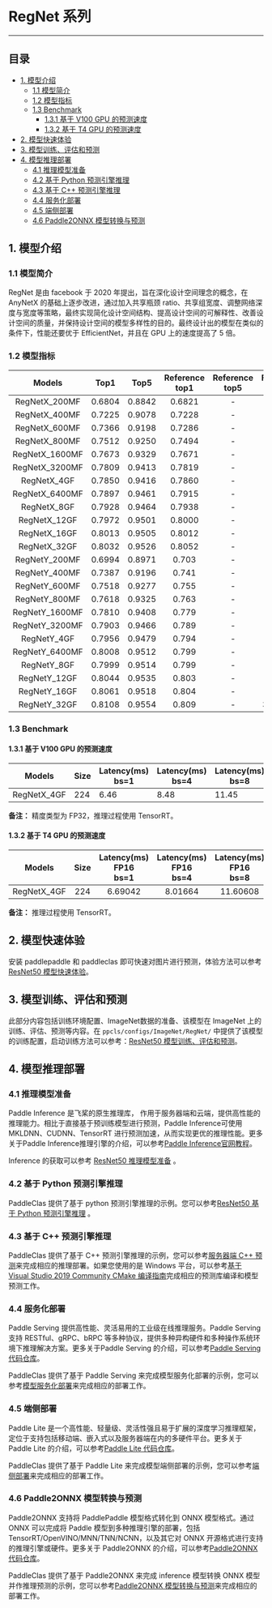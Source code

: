 # RegNet 系列
-----

## 目录

- [1. 模型介绍](#1)
    - [1.1 模型简介](#1.1)
    - [1.2 模型指标](#1.2)
    - [1.3 Benchmark](#1.3)
      - [1.3.1 基于 V100 GPU 的预测速度](#1.3.1)
      - [1.3.2 基于 T4 GPU 的预测速度](#1.3.2)
- [2. 模型快速体验](#2)
- [3. 模型训练、评估和预测](#3)
- [4. 模型推理部署](#4)
  - [4.1 推理模型准备](#4.1)
  - [4.2 基于 Python 预测引擎推理](#4.2)
  - [4.3 基于 C++ 预测引擎推理](#4.3)
  - [4.4 服务化部署](#4.4)
  - [4.5 端侧部署](#4.5)
  - [4.6 Paddle2ONNX 模型转换与预测](#4.6)

<a name='1'></a>

## 1. 模型介绍

<a name='1.1'></a>

### 1.1 模型简介

RegNet 是由 facebook 于 2020 年提出，旨在深化设计空间理念的概念，在 AnyNetX 的基础上逐步改进，通过加入共享瓶颈 ratio、共享组宽度、调整网络深度与宽度等策略，最终实现简化设计空间结构、提高设计空间的可解释性、改善设计空间的质量，并保持设计空间的模型多样性的目的。最终设计出的模型在类似的条件下，性能还要优于 EfficientNet，并且在 GPU 上的速度提高了 5 倍。

<a name='1.2'></a>

### 1.2 模型指标

| Models           | Top1 | Top5 | Reference<br>top1 | Reference<br>top5 | FLOPs<br>(G) | Params<br>(M) |
|:--:|:--:|:--:|:--:|:--:|:--:|:--:|
| RegNetX_200MF        | 0.6804 | 0.8842|  0.6821 |            -| 0.2     | 2.7   |
| RegNetX_400MF        | 0.7225 | 0.9078|  0.7228 |            -| 0.4     | 5.2   |
| RegNetX_600MF        | 0.7366 | 0.9198|  0.7286 |            -| 0.6     | 6.2   |
| RegNetX_800MF        | 0.7512 | 0.9250|  0.7494 |            -| 0.8     | 7.3   |
| RegNetX_1600MF        | 0.7673 | 0.9329|  0.7671 |            -| 1.6     | 9.2   |
| RegNetX_3200MF        | 0.7809 | 0.9413|  0.7819 |            -| 3.2     | 15.3   |
| RegNetX_4GF        | 0.7850 | 0.9416|  0.7860 |            -| 4.0     | 22.2   |
| RegNetX_6400MF        | 0.7897 | 0.9461|  0.7915 |            -| 6.5     | 26.2   |
| RegNetX_8GF        | 0.7928 | 0.9464|  0.7938 |            -| 8.0     | 39.7   |
| RegNetX_12GF        | 0.7972 | 0.9501|  0.8000 |            -| 12.1     | 46.2   |
| RegNetX_16GF        | 0.8013 | 0.9505|  0.8012 |            -| 16.0     | 54.4   |
| RegNetX_32GF        | 0.8032 | 0.9526|  0.8052 |            -| 32.3     | 130.7   |
| RegNetY_200MF        | 0.6994 | 0.8971|  0.703 |            -| 0.2     | 3.2   |
| RegNetY_400MF        | 0.7387 | 0.9196|  0.741 |            -| 0.4     | 4.4   |
| RegNetY_600MF        | 0.7518 | 0.9277|  0.755 |            -| 0.6     | 6.1   |
| RegNetY_800MF        | 0.7618 | 0.9325|  0.763 |            -| 0.8     | 6.3   |
| RegNetY_1600MF        | 0.7810 | 0.9408|  0.779 |            -| 1.6     | 11.3   |
| RegNetY_3200MF        | 0.7903 | 0.9466|  0.789 |            -| 3.2     | 19.5   |
| RegNetY_4GF        | 0.7956 | 0.9479|  0.794 |            -| 4.0     | 20.7   |
| RegNetY_6400MF        | 0.8008 | 0.9512|  0.799 |            -| 6.4     | 30.7   |
| RegNetY_8GF        | 0.7999 | 0.9514|  0.799 |            -| 8.0     | 39.3   |
| RegNetY_12GF        | 0.8044 | 0.9535|  0.803 |            -| 12.1     | 51.9   |
| RegNetY_16GF        | 0.8061 | 0.9518|  0.804 |            -| 16.0     | 83.7   |
| RegNetY_32GF        | 0.8108 | 0.9554|  0.809 |            -| 32.35     | 145.2   |

### 1.3 Benchmark

<a name='1.3.1'></a>

#### 1.3.1 基于 V100 GPU 的预测速度

| Models      | Size | Latency(ms)<br>bs=1 | Latency(ms)<br>bs=4 | Latency(ms)<br>bs=8 |
| ---------------------- | --------------- | ---------------- | ----------------------- | --------------------- |
| RegNetX_4GF            | 224 | 6.46              | 8.48         | 11.45                          |

**备注：** 精度类型为 FP32，推理过程使用 TensorRT。

<a name='1.3.2'></a>

#### 1.3.2 基于 T4 GPU 的预测速度

| Models            | Size | Latency(ms)<br>FP16<br>bs=1 | Latency(ms)<br>FP16<br>bs=4 | Latency(ms)<br>FP16<br>bs=8 | Latency(ms)<br>FP32<br>bs=1 | Latency(ms)<br>FP32<br>bs=4 | Latency(ms)<br>FP32<br>bs=8 |
|:--:|:--:|:--:|:--:|:--:|:--:|:--:|:--:|
| RegNetX_4GF | 224      | 6.69042    | 8.01664            | 11.60608       | 6.46478     |   11.19862    |    16.89089    |

**备注：** 推理过程使用 TensorRT。

<a name="2"></a>  

## 2. 模型快速体验

安装 paddlepaddle 和 paddleclas 即可快速对图片进行预测，体验方法可以参考[ResNet50 模型快速体验](./ResNet.md#2-模型快速体验)。

<a name="3"></a>

## 3. 模型训练、评估和预测

此部分内容包括训练环境配置、ImageNet数据的准备、该模型在 ImageNet 上的训练、评估、预测等内容。在 `ppcls/configs/ImageNet/RegNet/` 中提供了该模型的训练配置，启动训练方法可以参考：[ResNet50 模型训练、评估和预测](./ResNet.md#3-模型训练评估和预测)。

<a name="4"></a>

## 4. 模型推理部署

<a name="4.1"></a>

### 4.1 推理模型准备

Paddle Inference 是飞桨的原生推理库， 作用于服务器端和云端，提供高性能的推理能力。相比于直接基于预训练模型进行预测，Paddle Inference可使用 MKLDNN、CUDNN、TensorRT 进行预测加速，从而实现更优的推理性能。更多关于Paddle Inference推理引擎的介绍，可以参考[Paddle Inference官网教程](https://www.paddlepaddle.org.cn/documentation/docs/zh/guides/infer/inference/inference_cn.html)。

Inference 的获取可以参考 [ResNet50 推理模型准备](./ResNet.md#41-推理模型准备) 。

<a name="4.2"></a>

### 4.2 基于 Python 预测引擎推理

PaddleClas 提供了基于 python 预测引擎推理的示例。您可以参考[ResNet50 基于 Python 预测引擎推理](./ResNet.md#42-基于-python-预测引擎推理) 。

<a name="4.3"></a>

### 4.3 基于 C++ 预测引擎推理

PaddleClas 提供了基于 C++ 预测引擎推理的示例，您可以参考[服务器端 C++ 预测](../../deployment/image_classification/cpp/linux.md)来完成相应的推理部署。如果您使用的是 Windows 平台，可以参考[基于 Visual Studio 2019 Community CMake 编译指南](../../deployment/image_classification/cpp/windows.md)完成相应的预测库编译和模型预测工作。

<a name="4.4"></a>

### 4.4 服务化部署

Paddle Serving 提供高性能、灵活易用的工业级在线推理服务。Paddle Serving 支持 RESTful、gRPC、bRPC 等多种协议，提供多种异构硬件和多种操作系统环境下推理解决方案。更多关于Paddle Serving 的介绍，可以参考[Paddle Serving 代码仓库](https://github.com/PaddlePaddle/Serving)。

PaddleClas 提供了基于 Paddle Serving 来完成模型服务化部署的示例，您可以参考[模型服务化部署](../../deployment/image_classification/paddle_serving.md)来完成相应的部署工作。

<a name="4.5"></a>

### 4.5 端侧部署

Paddle Lite 是一个高性能、轻量级、灵活性强且易于扩展的深度学习推理框架，定位于支持包括移动端、嵌入式以及服务器端在内的多硬件平台。更多关于 Paddle Lite 的介绍，可以参考[Paddle Lite 代码仓库](https://github.com/PaddlePaddle/Paddle-Lite)。

PaddleClas 提供了基于 Paddle Lite 来完成模型端侧部署的示例，您可以参考[端侧部署](../../deployment/image_classification/paddle_lite.md)来完成相应的部署工作。

<a name="4.6"></a>

### 4.6 Paddle2ONNX 模型转换与预测

Paddle2ONNX 支持将 PaddlePaddle 模型格式转化到 ONNX 模型格式。通过 ONNX 可以完成将 Paddle 模型到多种推理引擎的部署，包括TensorRT/OpenVINO/MNN/TNN/NCNN，以及其它对 ONNX 开源格式进行支持的推理引擎或硬件。更多关于 Paddle2ONNX 的介绍，可以参考[Paddle2ONNX 代码仓库](https://github.com/PaddlePaddle/Paddle2ONNX)。

PaddleClas 提供了基于 Paddle2ONNX 来完成 inference 模型转换 ONNX 模型并作推理预测的示例，您可以参考[Paddle2ONNX 模型转换与预测](../../deployment/image_classification/paddle2onnx.md)来完成相应的部署工作。
